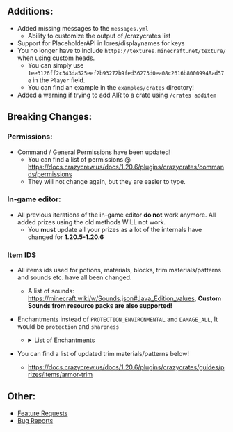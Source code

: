 ## Additions:
* Added missing messages to the `messages.yml`
  * Ability to customize the output of /crazycrates list
* Support for PlaceholderAPI in lores/displaynames for keys
* You no longer have to include `https://textures.minecraft.net/texture/` when using custom heads.
  * You can simply use `1ee3126ff2c343da525eef2b93272b9fed36273d0ea08c2616b80009948ad57e` in the `Player` field.
  * You can find an example in the `examples/crates` directory!
* Added a warning if trying to add AIR to a crate using `/crates additem`

## Breaking Changes:
### Permissions:
* Command / General Permissions have been updated!
  * You can find a list of permissions @ https://docs.crazycrew.us/docs/1.20.6/plugins/crazycrates/commands/permissions
  * They will not change again, but they are easier to type.

### In-game editor:
* All previous iterations of the in-game editor **do not** work anymore. All added prizes using the old methods WILL not work.
  * You **must** update all your prizes as a lot of the internals have changed for **1.20.5-1.20.6**

### Item IDS
* All items ids used for potions, materials, blocks, trim materials/patterns and sounds etc. have all been changed.
  * A list of sounds: https://minecraft.wiki/w/Sounds.json#Java_Edition_values, **Custom Sounds from resource packs are also supported!**
* Enchantments instead of `PROTECTION_ENVIRONMENTAL` and `DAMAGE_ALL`, It would be `protection` and `sharpness`
  * <details>
    <summary>List of Enchantments</summary>

    * protection
    * fire_protection
    * feather_falling
    * blast_protection
    * projectile_protection
    * respiration
    * aqua_affinity
    * thorns
    * depth_strider
    * frost_walker
    * binding_curse
    * sharpness
    * smite
    * bane_of_arthropods
    * knockback
    * fire_aspect
    * looting
    * sweeping_edge
    * efficiency
    * silk_touch
    * unbreaking
    * fortune
    * power
    * punch
    * flame
    * infinity
    * luck_of_the_sea
    * lure
    * loyalty
    * impaling
    * riptide
    * channeling
    * multishot
    * quick_charge
    * piercing
    * mending
    * vanishing_curse
    * soul_speed
    * swift_sneak
  </details>

* You can find a list of updated trim materials/patterns below!
  * https://docs.crazycrew.us/docs/1.20.6/plugins/crazycrates/guides/prizes/items/armor-trim

## Other:
* [Feature Requests](https://github.com/Crazy-Crew/CrazyCrates/discussions/categories/features)
* [Bug Reports](https://github.com/Crazy-Crew/CrazyCrates/issues)